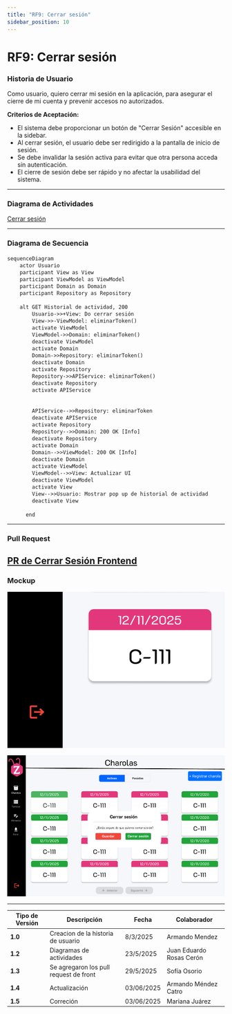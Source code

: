 ```yaml
---
title: "RF9: Cerrar sesión"  
sidebar_position: 10
---
```


# RF9: Cerrar sesión

### Historia de Usuario
Como usuario, quiero cerrar mi sesión en la aplicación, para asegurar el cierre de mi cuenta y prevenir accesos no autorizados.

  **Criterios de Aceptación:**
  - El sistema debe proporcionar un botón de "Cerrar Sesión" accesible en la sidebar.
  - Al cerrar sesión, el usuario debe ser redirigido a la pantalla de inicio de sesión.
  - Se debe invalidar la sesión activa para evitar que otra persona acceda sin autenticación.
  - El cierre de sesión debe ser rápido y no afectar la usabilidad del sistema.

---

### Diagrama de Actividades

<a href="https://drive.google.com/file/d/12x_zfxa1QmTsGL5XsYHaTIIvdtvq-ioz/view?usp=sharing" target="_blank" rel="noopener noreferrer">Cerrar sesión</a>

---

### Diagrama de Secuencia
```mermaid
sequenceDiagram
    actor Usuario 
    participant View as View
    participant ViewModel as ViewModel
    participant Domain as Domain
    participant Repository as Repository
   
    alt GET Historial de actividad, 200
        Usuario->>+View: Do cerrar sesión
        View->>-ViewModel: eliminarToken()
        activate ViewModel 
        ViewModel->>Domain: eliminarToken()
        deactivate ViewModel 
        activate Domain
        Domain->>Repository: eliminarToken()
        deactivate Domain
        activate Repository
        Repository->>APIService: eliminarToken()
        deactivate Repository
        activate APIService
        

        APIService-->>Repository: eliminarToken
        deactivate APIService
        activate Repository
        Repository-->>Domain: 200 OK [Info]
        deactivate Repository
        activate Domain
        Domain-->>ViewModel: 200 OK [Info]
        deactivate Domain
        activate ViewModel
        ViewModel-->>View: Actualizar UI
        deactivate ViewModel
        activate View
        View-->>Usuario: Mostrar pop up de historial de actividad
        deactivate View
    
      end
```   


---

### Pull Request

<a href="https://github.com/CodeAnd-Co/TECH-NEBRIOS-FLUTTER/pull/20" target="_blank" rel="noopener noreferrer"> PR de Cerrar Sesión Frontend</a>
---

### Mockup

![alt text](img/mockupRF09.png)

![alt text](img/mockupRF09_1.png)

---

| **Tipo de Versión** | **Descripción**                      | **Fecha** | **Colaborador**   |
| ------------------- | ------------------------------------ | --------- | ----------------- |
| **1.0**             | Creacion de la historia de usuario   | 8/3/2025  | Armando Mendez    |
| **1.2**             | Diagramas de actividades   | 23/5/2025  | Juan Eduardo Rosas Cerón |
| **1.3**             | Se agregaron los pull request de front  | 29/5/2025  | Sofía Osorio |
| **1.4**             | Actualización | 03/06/2025  | Armando Méndez Catro |
| **1.5**             |  Correción | 03/06/2025  | Mariana Juárez |
